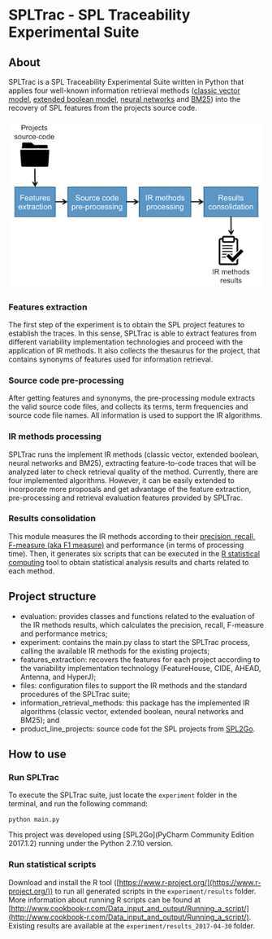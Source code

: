 # SPLTrac - SPL Traceability Experimental Suite

## About
SPLTrac is a SPL Traceability Experimental Suite written in Python that applies four well-known information retrieval methods ([classic vector model](https://en.wikipedia.org/wiki/Vector_space_model), [extended boolean model](https://en.wikipedia.org/wiki/Extended_Boolean_model), [neural networks](http://dl.acm.org/citation.cfm?doid=122860.122880) and [BM25](https://en.wikipedia.org/wiki/Okapi_BM25)) into the recovery of SPL features from the projects source code.

![Suite steps](steps.png)

### Features extraction
The first step of the experiment is to obtain the SPL project features to establish the traces. In this sense, SPLTrac is able to extract features from different variability implementation technologies and proceed with the application of IR methods. It also collects the thesaurus for the project, that contains synonyms of features used for information retrieval.

### Source code pre-processing
After getting features and synonyms, the pre-processing module extracts the valid source code files, and collects its terms, term frequencies and source code file names. All information is used to support the IR algorithms.

### IR methods processing
SPLTrac runs the implement IR methods (classic vector, extended boolean, neural networks and BM25), extracting feature-to-code traces that will be analyzed later to check retrieval quality of the method. Currently, there are four implemented algorithms. However, it can be easily extended to incorporate more proposals and get advantage of the feature extraction, pre-processing and retrieval evaluation features provided by SPLTrac.

### Results consolidation
This module measures the IR methods according to their [precision, recall, F-measure (aka F1 measure)](https://en.wikipedia.org/wiki/Evaluation_measures_(information_retrieval)) and performance (in terms of processing time). Then, it generates six scripts that can be executed in the [R statistical computing](https://www.r-project.org/) tool to obtain statistical analysis results and charts related to each method.

## Project structure

* evaluation: provides classes and functions related to the evaluation of the IR methods results, which calculates the precision, recall, F-measure and performance metrics;
* experiment: contains the main.py class to start the SPLTrac process, calling the available IR methods for the existing projects;
* features_extraction: recovers the features for each project according to the variability implementation technology (FeatureHouse, CIDE, AHEAD, Antenna, and HyperJ);
* files: configuration files to support the IR methods and the standard procedures of the SPLTrac suite;
* information_retrieval_methods: this package has the implemented IR algorithms (classic vector, extended boolean, neural networks and BM25); and
* product_line_projects: source code fot the SPL projects from [SPL2Go](http://spl2go.cs.ovgu.de/).

## How to use

### Run SPLTrac

To execute the SPLTrac suite, just locate the `experiment` folder in the terminal, and run the following command:

```
python main.py
```

This project was developed using [SPL2Go](PyCharm Community Edition 2017.1.2) running under the Python 2.7.10 version.

### Run statistical scripts

Download and install the R tool ([https://www.r-project.org/](https://www.r-project.org/)) to run all generated scripts in the `experiment/results` folder. More information about running R scripts can be found at [http://www.cookbook-r.com/Data_input_and_output/Running_a_script/](http://www.cookbook-r.com/Data_input_and_output/Running_a_script/). Existing results are available at the `experiment/results_2017-04-30` folder.
